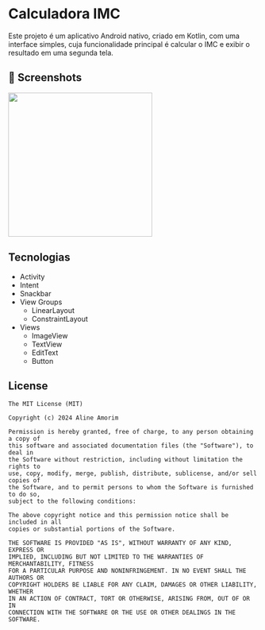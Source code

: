 # Calculadora IMC
Este projeto é um aplicativo Android nativo, criado em Kotlin, com uma interface simples, cuja funcionalidade principal é calcular o IMC e exibir o resultado em uma segunda tela.

## :camera_flash: Screenshots

<img src="https://github.com/user-attachments/assets/e24e61e3-bfda-4824-bde3-8f294abbe319" width=290/>


## Tecnologias
- Activity
- Intent
- Snackbar
- View Groups
  - LinearLayout
  - ConstraintLayout
- Views
  - ImageView
  - TextView
  - EditText
  - Button 


## License
```
The MIT License (MIT)

Copyright (c) 2024 Aline Amorim

Permission is hereby granted, free of charge, to any person obtaining a copy of
this software and associated documentation files (the "Software"), to deal in
the Software without restriction, including without limitation the rights to
use, copy, modify, merge, publish, distribute, sublicense, and/or sell copies of
the Software, and to permit persons to whom the Software is furnished to do so,
subject to the following conditions:

The above copyright notice and this permission notice shall be included in all
copies or substantial portions of the Software.

THE SOFTWARE IS PROVIDED "AS IS", WITHOUT WARRANTY OF ANY KIND, EXPRESS OR
IMPLIED, INCLUDING BUT NOT LIMITED TO THE WARRANTIES OF MERCHANTABILITY, FITNESS
FOR A PARTICULAR PURPOSE AND NONINFRINGEMENT. IN NO EVENT SHALL THE AUTHORS OR
COPYRIGHT HOLDERS BE LIABLE FOR ANY CLAIM, DAMAGES OR OTHER LIABILITY, WHETHER
IN AN ACTION OF CONTRACT, TORT OR OTHERWISE, ARISING FROM, OUT OF OR IN
CONNECTION WITH THE SOFTWARE OR THE USE OR OTHER DEALINGS IN THE SOFTWARE.
```
